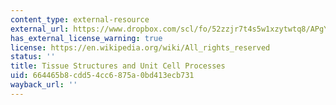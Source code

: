 ```yaml
---
content_type: external-resource
external_url: https://www.dropbox.com/scl/fo/52zzjr7t4s5w1xzytwtq8/APgYYa1X0vHAg9FKhxmSO2A/Chapters/Chapter%202%20Tissue%20Structures%20and%20Unit%20Cell%20Processes?dl=0&rlkey=qojtvzyd9q8cpudjtvj939i69
has_external_license_warning: true
license: https://en.wikipedia.org/wiki/All_rights_reserved
status: ''
title: Tissue Structures and Unit Cell Processes
uid: 664465b8-cdd5-4cc6-875a-0bd413ecb731
wayback_url: ''
---
```


